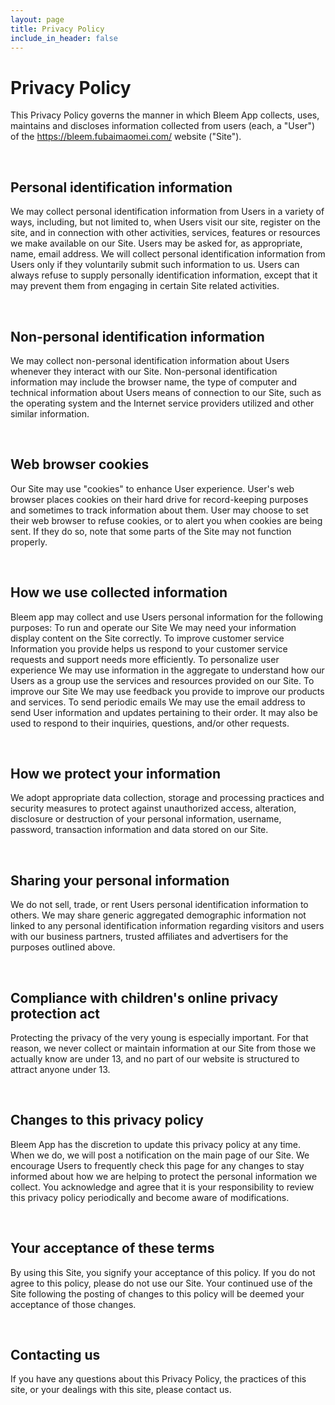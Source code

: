 ```yaml
---
layout: page
title: Privacy Policy
include_in_header: false
---
```


# Privacy Policy
This Privacy Policy governs the manner in which Bleem App collects, uses, maintains and discloses information collected from users (each, a "User") of the https://bleem.fubaimaomei.com/ website ("Site").

<br>

## Personal identification information
We may collect personal identification information from Users in a variety of ways, including, but not limited to, when Users visit our site, register on the site, and in connection with other activities, services, features or resources we make available on our Site. Users may be asked for, as appropriate, name, email address. We will collect personal identification information from Users only if they voluntarily submit such information to us. Users can always refuse to supply personally identification information, except that it may prevent them from engaging in certain Site related activities.

<br>

## Non-personal identification information
We may collect non-personal identification information about Users whenever they interact with our Site. Non-personal identification information may include the browser name, the type of computer and technical information about Users means of connection to our Site, such as the operating system and the Internet service providers utilized and other similar information.

<br>

## Web browser cookies
Our Site may use "cookies" to enhance User experience. User's web browser places cookies on their hard drive for record-keeping purposes and sometimes to track information about them. User may choose to set their web browser to refuse cookies, or to alert you when cookies are being sent. If they do so, note that some parts of the Site may not function properly.

<br>

## How we use collected information
Bleem app may collect and use Users personal information for the following purposes:
To run and operate our Site
We may need your information display content on the Site correctly.
To improve customer service
Information you provide helps us respond to your customer service requests and support needs more efficiently.
To personalize user experience
We may use information in the aggregate to understand how our Users as a group use the services and resources provided on our Site.
To improve our Site
We may use feedback you provide to improve our products and services.
To send periodic emails
We may use the email address to send User information and updates pertaining to their order. It may also be used to respond to their inquiries, questions, and/or other requests.

<br>

## How we protect your information
We adopt appropriate data collection, storage and processing practices and security measures to protect against unauthorized access, alteration, disclosure or destruction of your personal information, username, password, transaction information and data stored on our Site.

<br>

## Sharing your personal information
We do not sell, trade, or rent Users personal identification information to others. We may share generic aggregated demographic information not linked to any personal identification information regarding visitors and users with our business partners, trusted affiliates and advertisers for the purposes outlined above.

<br>

## Compliance with children's online privacy protection act
Protecting the privacy of the very young is especially important. For that reason, we never collect or maintain information at our Site from those we actually know are under 13, and no part of our website is structured to attract anyone under 13.

<br>

## Changes to this privacy policy
Bleem App has the discretion to update this privacy policy at any time. When we do, we will post a notification on the main page of our Site. We encourage Users to frequently check this page for any changes to stay informed about how we are helping to protect the personal information we collect. You acknowledge and agree that it is your responsibility to review this privacy policy periodically and become aware of modifications.

<br>

## Your acceptance of these terms
By using this Site, you signify your acceptance of this policy. If you do not agree to this policy, please do not use our Site. Your continued use of the Site following the posting of changes to this policy will be deemed your acceptance of those changes.

<br>

## Contacting us
If you have any questions about this Privacy Policy, the practices of this site, or your dealings with this site, please contact us.